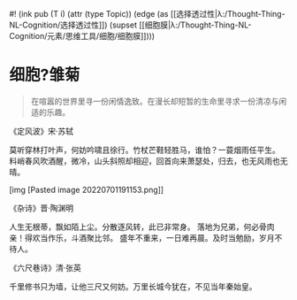 #! (ink pub (T i) (attr (type Topic)) (edge (as [[选择透过性|λ:/Thought-Thing-NL-Cognition/选择透过性]]) (supset [[细胞膜|λ:/Thought-Thing-NL-Cognition/元素/思维工具/细胞/细胞膜]])))

# 细胞?雏菊

> 在喧嚣的世界里寻一份闲情逸致。在漫长却短暂的生命里寻求一份清凉与闲适的乐趣。


《定风波》宋·苏轼

莫听穿林打叶声，何妨吟啸且徐行。竹杖芒鞋轻胜马，谁怕？一蓑烟雨任平生。
料峭春风吹酒醒，微冷，山头斜照却相迎，回首向来萧瑟处，归去，也无风雨也无晴。


[img [Pasted image 20220701191153.png]]


《杂诗》晋·陶渊明

人生无根蒂，飘如陌上尘。分散逐风转，此已非常身。
落地为兄弟，何必骨肉亲！得欢当作乐，斗酒聚比邻。
盛年不重来，一日难再晨。及时当勉励，岁月不待人。


《六尺巷诗》清·张英

千里修书只为墙，让他三尺又何妨。万里长城今犹在，不见当年秦始皇。
